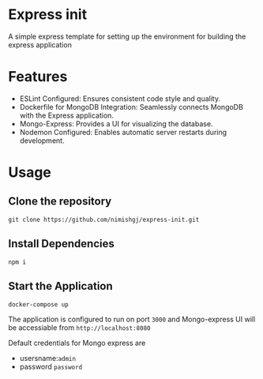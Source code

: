 # Express init

A simple express template for setting up the environment for building the express application

# Features

- ESLint Configured: Ensures consistent code style and quality.
- Dockerfile for MongoDB Integration: Seamlessly connects MongoDB with the Express application.
- Mongo-Express: Provides a UI for visualizing the database.
- Nodemon Configured: Enables automatic server restarts during development.
# Usage

## Clone the repository 
` git clone https://github.com/nimishgj/express-init.git `

## Install Dependencies
` npm i `

## Start the Application
` docker-compose up `

The application is configured to run on port `3000` and Mongo-express UI will be accessiable from `http://localhost:8080`

Default credentials for Mongo express are
- usersname:`admin` 
- password `password`
